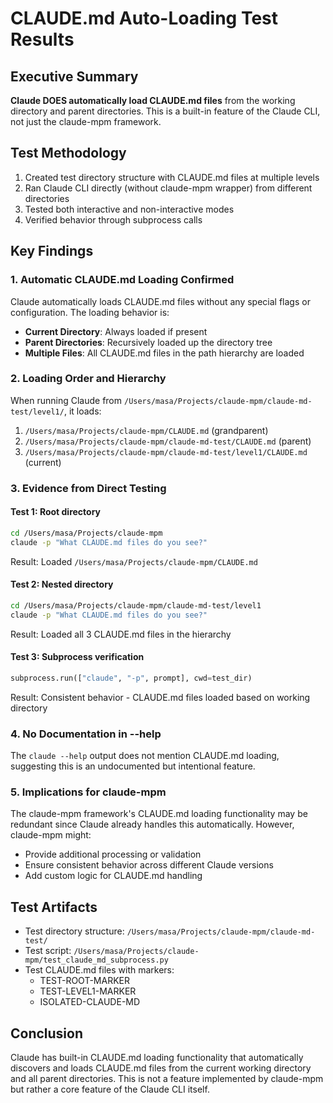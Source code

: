 # CLAUDE.md Auto-Loading Test Results

## Executive Summary

**Claude DOES automatically load CLAUDE.md files** from the working directory and parent directories. This is a built-in feature of the Claude CLI, not just the claude-mpm framework.

## Test Methodology

1. Created test directory structure with CLAUDE.md files at multiple levels
2. Ran Claude CLI directly (without claude-mpm wrapper) from different directories
3. Tested both interactive and non-interactive modes
4. Verified behavior through subprocess calls

## Key Findings

### 1. Automatic CLAUDE.md Loading Confirmed

Claude automatically loads CLAUDE.md files without any special flags or configuration. The loading behavior is:

- **Current Directory**: Always loaded if present
- **Parent Directories**: Recursively loaded up the directory tree
- **Multiple Files**: All CLAUDE.md files in the path hierarchy are loaded

### 2. Loading Order and Hierarchy

When running Claude from `/Users/masa/Projects/claude-mpm/claude-md-test/level1/`, it loads:

1. `/Users/masa/Projects/claude-mpm/CLAUDE.md` (grandparent)
2. `/Users/masa/Projects/claude-mpm/claude-md-test/CLAUDE.md` (parent)
3. `/Users/masa/Projects/claude-mpm/claude-md-test/level1/CLAUDE.md` (current)

### 3. Evidence from Direct Testing

#### Test 1: Root directory
```bash
cd /Users/masa/Projects/claude-mpm
claude -p "What CLAUDE.md files do you see?"
```
Result: Loaded `/Users/masa/Projects/claude-mpm/CLAUDE.md`

#### Test 2: Nested directory
```bash
cd /Users/masa/Projects/claude-mpm/claude-md-test/level1
claude -p "What CLAUDE.md files do you see?"
```
Result: Loaded all 3 CLAUDE.md files in the hierarchy

#### Test 3: Subprocess verification
```python
subprocess.run(["claude", "-p", prompt], cwd=test_dir)
```
Result: Consistent behavior - CLAUDE.md files loaded based on working directory

### 4. No Documentation in --help

The `claude --help` output does not mention CLAUDE.md loading, suggesting this is an undocumented but intentional feature.

### 5. Implications for claude-mpm

The claude-mpm framework's CLAUDE.md loading functionality may be redundant since Claude already handles this automatically. However, claude-mpm might:
- Provide additional processing or validation
- Ensure consistent behavior across different Claude versions
- Add custom logic for CLAUDE.md handling

## Test Artifacts

- Test directory structure: `/Users/masa/Projects/claude-mpm/claude-md-test/`
- Test script: `/Users/masa/Projects/claude-mpm/test_claude_md_subprocess.py`
- Test CLAUDE.md files with markers:
  - TEST-ROOT-MARKER
  - TEST-LEVEL1-MARKER
  - ISOLATED-CLAUDE-MD

## Conclusion

Claude has built-in CLAUDE.md loading functionality that automatically discovers and loads CLAUDE.md files from the current working directory and all parent directories. This is not a feature implemented by claude-mpm but rather a core feature of the Claude CLI itself.